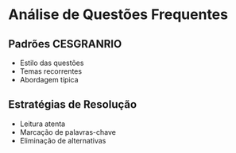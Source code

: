 # Análise de Questões Frequentes

## Padrões CESGRANRIO
- Estilo das questões
- Temas recorrentes
- Abordagem típica

## Estratégias de Resolução
- Leitura atenta
- Marcação de palavras-chave
- Eliminação de alternativas
